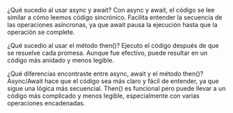 ¿Qué sucedio al usar async y await?
    Con async y await, el código se lee similar a cómo leemos código sincrónico. Facilita entender la secuencia de las operaciones asíncronas, ya que await pausa la ejecución hasta que la operación se complete.

¿Qué sucedio al usar el método then()?
    Ejecuto el código después de que se resuelve cada promesa. Aunque fue efectivo, puede resultar en un código más anidado y menos legible.

¿Qué diferencias encontraste entre async, await y el método then()?
    Async/Await hace que el código sea más claro y fácil de entender, ya que sigue una lógica más secuencial.
    Then() es funcional pero puede llevar a un código más complicado y menos legible, especialmente con varias operaciones encadenadas.